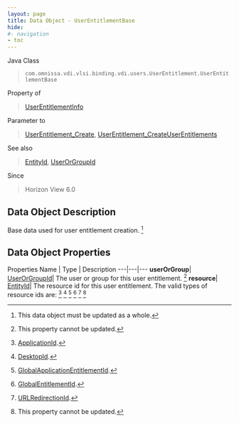 ```yaml
---
layout: page
title: Data Object - UserEntitlementBase
hide:
#- navigation
- toc
---
```






Java Class
> `com.omnissa.vdi.vlsi.binding.vdi.users.UserEntitlement.UserEntitlementBase`

Property of
> [UserEntitlementInfo](vdi.users.UserEntitlement.UserEntitlementInfo.md#field_detail)

Parameter to
> [UserEntitlement_Create](vdi.users.UserEntitlement.md#create), [UserEntitlement_CreateUserEntitlements](vdi.users.UserEntitlement.md#createUserEntitlements)

See also
> [EntityId](vdi.EntityId.md), [UserOrGroupId](vdi.entity.UserOrGroupId.md)

Since
> Horizon View 6.0


## Data Object Description

Base data used for user entitlement creation.
 [^167]



## Data Object Properties
Properties
Name |  Type |  Description
---|---|---
**userOrGroup**| [UserOrGroupId](vdi.entity.UserOrGroupId.md)|  The user or group for this user entitlement. [^2]
**resource**| [EntityId](vdi.EntityId.md)|  The resource id for this user entitlement. The valid types of resource ids are: [^311] [^221] [^222] [^223] [^224] [^2]
 


 


[^2]: This property cannot be updated.
[^167]: This data object must be updated as a whole.
[^221]: [DesktopId](vdi.entity.DesktopId.md).
[^222]: [GlobalApplicationEntitlementId](vdi.entity.GlobalApplicationEntitlementId.md).
[^223]: [GlobalEntitlementId](vdi.entity.GlobalEntitlementId.md).
[^224]: [URLRedirectionId](vdi.entity.URLRedirectionId.md).
[^311]: [ApplicationId](vdi.entity.ApplicationId.md).